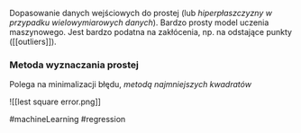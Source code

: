 Dopasowanie danych wejściowych do prostej (lub *hiperpłaszczyzny w przypadku wielowymiarowych danych*).
Bardzo prosty model uczenia maszynowego.
Jest bardzo podatna na zakłócenia, np. na odstające punkty ([[outliers]]).

### Metoda wyznaczania prostej

Polega na minimalizacji błędu, *metodą najmniejszych kwadratów*

![[lest square error.png]]

#machineLearning #regression 